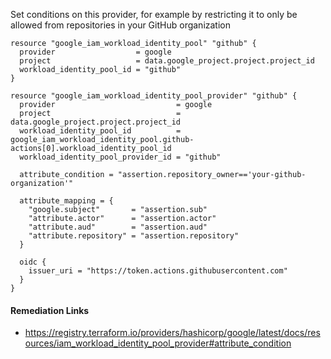
Set conditions on this provider, for example by restricting it to only be allowed from repositories in your GitHub organization

```hcl
resource "google_iam_workload_identity_pool" "github" {
  provider                  = google
  project                   = data.google_project.project.project_id
  workload_identity_pool_id = "github"
}

resource "google_iam_workload_identity_pool_provider" "github" {
  provider                           = google
  project                            = data.google_project.project.project_id
  workload_identity_pool_id          = google_iam_workload_identity_pool.github-actions[0].workload_identity_pool_id
  workload_identity_pool_provider_id = "github"

  attribute_condition = "assertion.repository_owner=='your-github-organization'"

  attribute_mapping = {
    "google.subject"       = "assertion.sub"
    "attribute.actor"      = "assertion.actor"
    "attribute.aud"        = "assertion.aud"
    "attribute.repository" = "assertion.repository"
  }

  oidc {
    issuer_uri = "https://token.actions.githubusercontent.com"
  }
}
```

#### Remediation Links
 - https://registry.terraform.io/providers/hashicorp/google/latest/docs/resources/iam_workload_identity_pool_provider#attribute_condition

